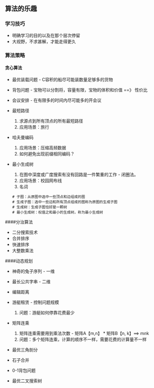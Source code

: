 ## 算法的乐趣

### 学习技巧

- 明确学习的目的以及在那个层次停留
- 大视野，不求甚解，才能走得更久

### 算法策略
#### 贪心算法
- 最优装载问题 - C容积的船尽可能装数量足够多的货物
- 背包问题 - 宝物可以分割将，容量有限，宝物的体积和价值 ==》 性价比
- 会议安排 - 在有限多的时间内尽可能多的开会议

- 最短路径
	1. 求源点到所有顶点的所有最短路径
	2. 应用场景：旅行 
  
- 哈夫曼编码
	1. 应用场景：压缩高频数据
	2. 如何避免出现前缀相同编码？

- 最小生成树 
	1. 在图中深度或广度搜索有没有回路是一件繁重的工作 - 闭圈法。
	2. 应用场景：校园网布线
	3. 名词
	```
	# 子图：从原图中选中一些顶点和边组成的图
	# 生成子图：选中一些边和所有顶点组成的图称为原图的生成子图
	# 生成树：生成子图恰好是一颗树
	# 最小生成树：权值之和最小的生成树，称为最小生成树
	```

####分治算法
- 二分搜索技术
- 合并排序
- 快速排序
- 大整数乘法

####动态规划
- 神奇的兔子序列 - 一维
- 最长公共字串 - 二维 
- 编辑距离 
- 游艇租赁 - 控制问题规模
	1. 问题：游艇如何停靠花费最少

- 矩阵连乘
	1. 矩阵连乘需要用到乘法次数 - 矩阵A【m,n】 * 矩阵B【n, k】==>  m*n*k
	2. 问题：多个矩阵连乘，计算的顺序不一样，需要花费的计算量不一样

- 最优三角剖分  
- 石子合并
- 0-1背包问题
- 最优二叉搜索树







